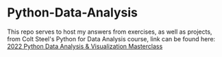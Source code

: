 # Python-Data-Analysis
This repo serves to host my answers from exercises, as well as projects, from Colt Steel's Python for Data Analysis course, link can be found here: 
[2022 Python Data Analysis & Visualization Masterclass](https://www.udemy.com/course/python-data-analysis-visualization/learn/lecture/30018170#overview)
